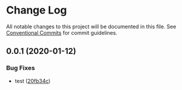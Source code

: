 # Change Log

All notable changes to this project will be documented in this file.
See [Conventional Commits](https://conventionalcommits.org) for commit guidelines.

## 0.0.1 (2020-01-12)

### Bug Fixes

- test ([20fb34c](https://github.com/shakogegia/mern-monorepo-boilerplate/commit/20fb34c))

